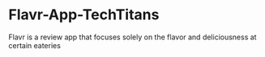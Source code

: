 # Flavr-App-TechTitans
Flavr is a review app that focuses solely on the flavor and deliciousness at certain eateries
